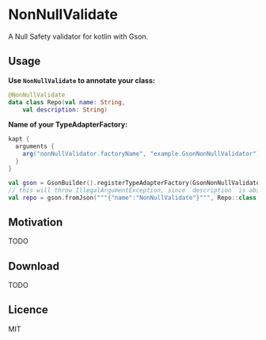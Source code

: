 # NonNullValidate

A Null Safety validator for kotlin with Gson.

## Usage

__Use `NonNullValidate` to annotate your class:__

```kotlin
@NonNullValidate
data class Repo(val name: String,
	val description: String)
```
__Name of your TypeAdapterFactory:__

```groovy
kapt {
  arguments {
    arg("nonNullValidator.factoryName", "example.GsonNonNullValidator")
  }
}
```

```kotlin
val gson = GsonBuilder().registerTypeAdapterFactory(GsonNonNullValidator()).create()
// this will throw IllegalArgumentException, since `description` is absent
val repo = gson.fromJson("""{"name":"NonNullValidate"}""", Repo::class.java)
```

## Motivation

TODO

## Download

TODO

## Licence

MIT

